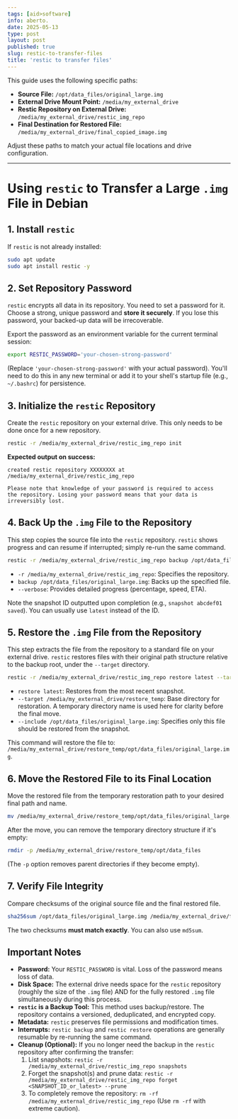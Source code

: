```yaml
---
tags: [aid>software]
info: aberto.
date: 2025-05-13
type: post
layout: post
published: true
slug: restic-to-transfer-files
title: 'restic to transfer files'
---
```

This guide uses the following specific paths:
*   **Source File:** `/opt/data_files/original_large.img`
*   **External Drive Mount Point:** `/media/my_external_drive`
*   **Restic Repository on External Drive:** `/media/my_external_drive/restic_img_repo`
*   **Final Destination for Restored File:** `/media/my_external_drive/final_copied_image.img`

Adjust these paths to match your actual file locations and drive configuration.

---

# Using `restic` to Transfer a Large `.img` File in Debian

## 1. Install `restic`

If `restic` is not already installed:
```bash
sudo apt update
sudo apt install restic -y
```

## 2. Set Repository Password

`restic` encrypts all data in its repository. You need to set a password for it. Choose a strong, unique password and **store it securely**. If you lose this password, your backed-up data will be irrecoverable.

Export the password as an environment variable for the current terminal session:
```bash
export RESTIC_PASSWORD='your-chosen-strong-password'
```
(Replace `'your-chosen-strong-password'` with your actual password). You'll need to do this in any new terminal or add it to your shell's startup file (e.g., `~/.bashrc`) for persistence.

## 3. Initialize the `restic` Repository

Create the `restic` repository on your external drive. This only needs to be done once for a new repository.
```bash
restic -r /media/my_external_drive/restic_img_repo init
```
**Expected output on success:**
```
created restic repository XXXXXXXX at /media/my_external_drive/restic_img_repo

Please note that knowledge of your password is required to access
the repository. Losing your password means that your data is
irreversibly lost.
```

## 4. Back Up the `.img` File to the Repository

This step copies the source file into the `restic` repository. `restic` shows progress and can resume if interrupted; simply re-run the same command.
```bash
restic -r /media/my_external_drive/restic_img_repo backup /opt/data_files/original_large.img --verbose
```
*   `-r /media/my_external_drive/restic_img_repo`: Specifies the repository.
*   `backup /opt/data_files/original_large.img`: Backs up the specified file.
*   `--verbose`: Provides detailed progress (percentage, speed, ETA).

Note the snapshot ID outputted upon completion (e.g., `snapshot abcdef01 saved`). You can usually use `latest` instead of the ID.

## 5. Restore the `.img` File from the Repository

This step extracts the file from the repository to a standard file on your external drive.
`restic` restores files with their original path structure relative to the backup root, under the `--target` directory.

```bash
restic -r /media/my_external_drive/restic_img_repo restore latest --target /media/my_external_drive/restore_temp --include /opt/data_files/original_large.img --verbose
```
*   `restore latest`: Restores from the most recent snapshot.
*   `--target /media/my_external_drive/restore_temp`: Base directory for restoration. A temporary directory name is used here for clarity before the final move.
*   `--include /opt/data_files/original_large.img`: Specifies only this file should be restored from the snapshot.

This command will restore the file to: `/media/my_external_drive/restore_temp/opt/data_files/original_large.img`.

## 6. Move the Restored File to its Final Location

Move the restored file from the temporary restoration path to your desired final path and name.
```bash
mv /media/my_external_drive/restore_temp/opt/data_files/original_large.img /media/my_external_drive/final_copied_image.img
```
After the move, you can remove the temporary directory structure if it's empty:
```bash
rmdir -p /media/my_external_drive/restore_temp/opt/data_files
```
(The `-p` option removes parent directories if they become empty).

## 7. Verify File Integrity

Compare checksums of the original source file and the final restored file.
```bash
sha256sum /opt/data_files/original_large.img /media/my_external_drive/final_copied_image.img
```
The two checksums **must match exactly**. You can also use `md5sum`.

## Important Notes

*   **Password:** Your `RESTIC_PASSWORD` is vital. Loss of the password means loss of data.
*   **Disk Space:** The external drive needs space for the `restic` repository (roughly the size of the `.img` file) AND for the fully restored `.img` file simultaneously during this process.
*   **`restic` is a Backup Tool:** This method uses backup/restore. The repository contains a versioned, deduplicated, and encrypted copy.
*   **Metadata:** `restic` preserves file permissions and modification times.
*   **Interrupts:** `restic backup` and `restic restore` operations are generally resumable by re-running the same command.
*   **Cleanup (Optional):** If you no longer need the backup in the `restic` repository after confirming the transfer:
    1.  List snapshots: `restic -r /media/my_external_drive/restic_img_repo snapshots`
    2.  Forget the snapshot(s) and prune data: `restic -r /media/my_external_drive/restic_img_repo forget <SNAPSHOT_ID_or_latest> --prune`
    3.  To completely remove the repository: `rm -rf /media/my_external_drive/restic_img_repo` (Use `rm -rf` with extreme caution).
